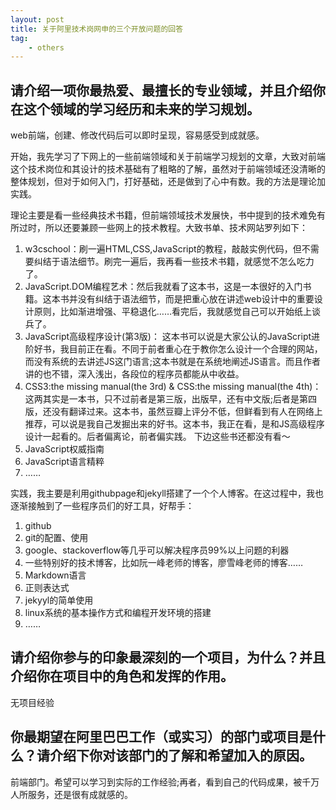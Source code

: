 ```yaml
---
layout: post
title: 关于阿里技术岗网申的三个开放问题的回答
tag:
    - others
---
```


## 请介绍一项你最热爱、最擅长的专业领域，并且介绍你在这个领域的学习经历和未来的学习规划。

web前端，创建、修改代码后可以即时呈现，容易感受到成就感。

开始，我先学习了下网上的一些前端领域和关于前端学习规划的文章，大致对前端这个技术岗位和其设计的技术基础有了粗略的了解，虽然对于前端领域还没清晰的整体规划，但对于如何入门，打好基础，还是做到了心中有数。我的方法是理论加实践。

理论主要是看一些经典技术书籍，但前端领域技术发展快，书中提到的技术难免有所过时，所以还要兼顾一些网上的技术教程。大致书单、技术网站罗列如下：

1. w3cschool：刷一遍HTML,CSS,JavaScript的教程，敲敲实例代码，但不需要纠结于语法细节。刷完一遍后，我再看一些技术书籍，就感觉不怎么吃力了。
2. JavaScript.DOM编程艺术：然后我就看了这本书，这是一本很好的入门书籍。这本书并没有纠结于语法细节，而是把重心放在讲述web设计中的重要设计原则，比如渐进增强、平稳退化……看完后，我就感觉自己可以开始纸上谈兵了。
3. JavaScript高级程序设计(第3版)： 这本书可以说是大家公认的JavaScript进阶好书，我目前正在看。不同于前者重心在于教你怎么设计一个合理的网站，而没有系统的去讲述JS这门语言;这本书就是在系统地阐述JS语言。而且作者讲的也不错，深入浅出，各段位的程序员都能从中收益。
4. CSS3:the missing manual(the 3rd) & CSS:the missing manual(the 4th)： 这两其实是一本书，只不过前者是第三版，出版早，还有中文版;后者是第四版，还没有翻译过来。这本书，虽然豆瓣上评分不低，但鲜看到有人在网络上推荐，可以说是我自己发掘出来的好书。这本书，我正在看，是和JS高级程序设计一起看的。后者偏离论，前者偏实践。
下边这些书还都没有看～
5. JavaScript权威指南
6. JavaScript语言精粹
7. ……

实践，我主要是利用githubpage和jekyll搭建了一个个人博客。在这过程中，我也逐渐接触到了一些程序员们的好工具，好帮手：

1. github
2. git的配置、使用
3. google、stackoverflow等几乎可以解决程序员99%以上问题的利器
4. 一些特别好的技术博客，比如阮一峰老师的博客，廖雪峰老师的博客……
5. Markdown语言
6. 正则表达式
7. jekyyl的简单使用
8. linux系统的基本操作方式和编程开发环境的搭建
9. ……

## 请介绍你参与的印象最深刻的一个项目，为什么？并且介绍你在项目中的角色和发挥的作用。

无项目经验

## 你最期望在阿里巴巴工作（或实习）的部门或项目是什么？请介绍下你对该部门的了解和希望加入的原因。

前端部门。希望可以学习到实际的工作经验;再者，看到自己的代码成果，被千万人所服务，还是很有成就感的。